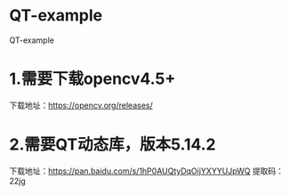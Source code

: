 # QT-example
QT-example

# 1.需要下载opencv4.5+
  下载地址：https://opencv.org/releases/
# 2.需要QT动态库，版本5.14.2
  下载地址：https://pan.baidu.com/s/1hP0AUQtyDqOijYXYYUJpWQ 
提取码：22jg
